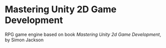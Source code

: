 # Mastering Unity 2D Game Development

RPG game engine based on book *Mastering Unity 2d Game Development*, by Simon Jackson
